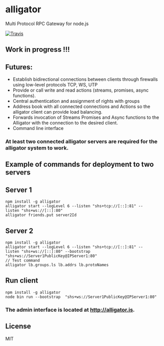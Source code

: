 # alligator
Multi Protocol RPC Gateway for node.js

[![Travis](https://img.shields.io/travis/alligator-io/alligator.svg)](https://travis-ci.org/alligator-io/alligator)
## Work in progress !!! 
## Futures:
- Establish bidirectional connections between clients through firewalls using low-level protocols TCP, WS, UTP
- Provide or call write and read actions (streams, promises, async functions).
- Central authentication and assignment of rights with groups
- Address book with all connected connections and Actions so the alligator client can provide load balancing.
- Forwards invocation of Streams Promises and Async functions to the Alligator with the connection to the desired client.
- Command line interface
### At least two connected alligator servers are required for the alligator system to work.

## Example of commands for deployment to two servers

## Server 1
```
npm install -g alligator
alligator start --logLevel 6 --listen "shs+tcp://[::]:81" --listen "shs+ws://[::]:80" 
alligator friends.put server2Id
```

## Server 2
```
npm install -g alligator
alligator start --logLevel 6 --listen "shs+tcp://[::]:81" --listen "shs+ws://[::]:80" --bootstrap "shs+ws://Server1PublicKey@IPServer1:80"
// Test command
alligator lb.groups.ls lb.addrs lb.protoNames
```

## Run client
```
npm install -g alligator
node bin run --bootstrap  "shs+ws://Server1PublicKey@IPServer1:80"
```

### The admin interface is located at http://alligator.is.

## License
MIT
